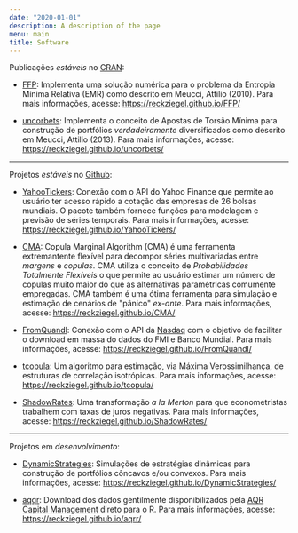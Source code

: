 ```yaml
---
date: "2020-01-01"
description: A description of the page
menu: main
title: Software
---
```


Publicações _estáveis_ no [CRAN](https://cran.r-project.org/):

- [FFP](https://cran.r-project.org/web/packages/ffp/index.html): Implementa uma solução numérica para o problema da Entropia Mínima Relativa (EMR) como descrito em Meucci, Attilio (2010). Para mais informações, acesse: https://reckziegel.github.io/FFP/

- [uncorbets](https://cran.r-project.org/web/packages/uncorbets/index.html): Implementa o conceito de Apostas de Torsão Mínima para construção de portfólios _verdadeiramente_ diversificados como descrito em Meucci, Attilio (2013). Para mais informações, acesse: https://reckziegel.github.io/uncorbets/

<hr/>

Projetos _estáveis_ no [Github](https://github.com/):

- [YahooTickers](https://github.com/Reckziegel/YahooTickers): Conexão com o API do Yahoo Finance que permite ao usuário ter acesso rápido a cotação das empresas de 26 bolsas mundiais. O pacote também fornece funções para modelagem e previsão de séries temporais. Para mais informações, acesse: https://reckziegel.github.io/YahooTickers/

- [CMA](https://github.com/Reckziegel/CMA): Copula Marginal Algorithm (CMA) é uma ferramenta extremantente flexível para decompor séries multivariadas entre _margens_ e _copulas_. CMA utiliza o conceito de _Probabilidades Totalmente Flexíveis_ o que permite ao usuário estimar um número de copulas muito maior do que as alternativas paramétricas comumente empregadas. CMA também é uma ótima ferramenta para simulação e estimação de cenários de "pânico" _ex-ante_. Para mais informações, acesse: https://reckziegel.github.io/CMA/

- [FromQuandl](https://github.com/Reckziegel/FromQuandl): Conexão com o API da [Nasdaq](https://data.nasdaq.com/) com o objetivo de facilitar o download em massa do dados do FMI e Banco Mundial. Para mais informações, acesse: https://reckziegel.github.io/FromQuandl/

- [tcopula](https://github.com/Reckziegel/tcopula): Um algoritmo para estimação, via Máxima Verossimilhança, de estruturas de correlação isotrópicas. Para mais informações, acesse: https://reckziegel.github.io/tcopula/

- [ShadowRates](https://github.com/Reckziegel/ShadowRates): Uma transformação _a la Merton_ para que econometristas trabalhem com taxas de juros negativas. Para mais informações, acesse: https://reckziegel.github.io/ShadowRates/

<hr/>

Projetos em _desenvolvimento_: 

- [DynamicStrategies](https://github.com/Reckziegel/DynamicStrategies): Simulações de estratégias dinâmicas para construção de portfólios côncavos e/ou convexos. Para mais informações, acesse: https://reckziegel.github.io/DynamicStrategies/

- [aqqr](https://github.com/Reckziegel/aqrr): Download dos dados gentilmente disponibilizados pela [AQR Capital Management](https://www.aqr.com/) direto para o R. Para mais informações, acesse: https://reckziegel.github.io/aqrr/
